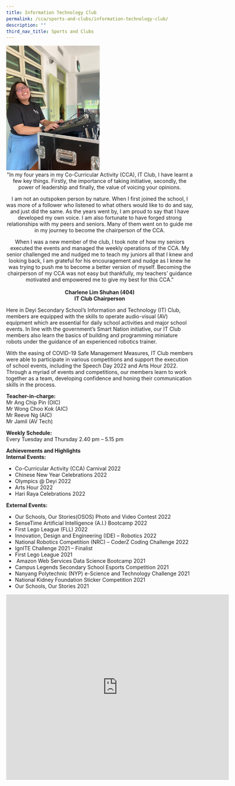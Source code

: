 ```yaml
---
title: Information Technology Club
permalink: /cca/sports-and-clubs/information-technology-club/
description: ""
third_nav_title: Sports and Clubs
---
```

<img style="width:50%" src="/images/Clubs%20-%20IT%20Club.jpg">
		
<center>		
"In my four years in my Co-Curricular Activity (CCA), IT Club, I have learnt a few key things. Firstly, the importance of taking initiative, secondly, the power of leadership and finally, the value of voicing your opinions.

I am not an outspoken person by nature. When I first joined the school, I was more of a follower who listened to what others would like to do and say, and just did the same. As the years went by, I am proud to say that I have developed my own voice. I am also fortunate to have forged strong relationships with my peers and seniors. Many of them went on to guide me in my journey to become the chairperson of the CCA.

When I was a new member of the club, I took note of how my seniors executed the events and managed the weekly operations of the CCA. My senior challenged me and nudged me to teach my juniors all that I knew and looking back, I am grateful for his encouragement and nudge as I knew he was trying to push me to become a better version of myself. Becoming the chairperson of my CCA was not easy but thankfully, my teachers’ guidance motivated and empowered me to give my best for this CCA."
<br><br>
<strong>Charlene Lim Shuhan (404) <br>
IT Club Chairperson </strong></center>

Here in Deyi Secondary School’s Information and Technology (IT) Club, members are equipped with the skills to operate audio-visual (AV) equipment which are essential for daily school activities and major school events. In line with the government’s Smart Nation initiative, our IT Club members also learn the basics of building and programming miniature robots under the guidance of an experienced robotics trainer.&nbsp;

With the easing of COVID-19 Safe Management Measures, IT Club members were able to participate in various competitions and support the execution of school events, including the Speech Day 2022 and Arts Hour 2022. Through a myriad of events and competitions, our members learn to work together as a team, developing confidence and honing their communication skills in the process.
  
**Teacher-in-charge:** <br>
Mr Ang Chip Pin (OIC) <br>
Mr Wong Choo Kok (AIC) <br>
Mr Reeve Ng (AIC) <br>
Mr Jamil (AV Tech) <br>

**Weekly Schedule:** <br>
Every Tuesday and Thursday 2.40 pm – 5.15 pm  

**Achievements and Highlights** <br>
**Internal Events:**
* Co-Curricular Activity (CCA) Carnival 2022  
* Chinese New Year Celebrations 2022
* Olympics @ Deyi 2022&nbsp;
* Arts Hour 2022&nbsp;
* Hari Raya Celebrations 2022
    
**External Events:** 
* Our Schools, Our Stories(OSOS) Photo and Video Contest 2022 
* SenseTime Artificial Intelligence (A.I.) Bootcamp 2022&nbsp;
* First Lego League (FLL) 2022
* Innovation, Design and Engineering (IDE) – Robotics 2022
* National Robotics Competition (NRC) – CoderZ Coding Challenge 2022
* IgnITE Challenge 2021 – Finalist
* First Lego League 2021
* &nbsp;Amazon Web Services Data Science Bootcamp 2021
* Campus Legends Secondary School Esports Competition 2021
* Nanyang Polytechnic (NYP) e-Science and Technology Challenge 2021
* National Kidney Foundation Sticker Competition 2021&nbsp;
* Our Schools, Our Stories 2021

<iframe allowfullscreen="true" height="500" width="600" frameborder="0" src="https://docs.google.com/presentation/d/e/2PACX-1vQ_t1m89JFcwg_kBZNwqy7gwovQhbLXGvtoQfwzARlTDAhAVlSGcpn1Hy8-cAWaSdlSh75sp591cVX8/embed?start=false&amp;loop=true&amp;delayms=10000"></iframe>